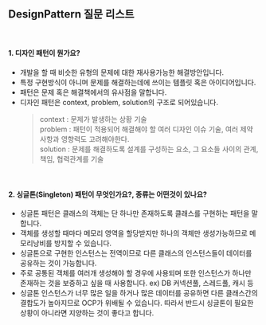 ## DesignPattern 질문 리스트

<br>

#### 1. 디자인 패턴이 뭔가요?
- 개발을 할 때 비슷한 유형의 문제에 대한 재사용가능한 해결방안입니다.
- 특정 구현방식이 아니며 문제를 해결하는데에 쓰이는 템플릿 혹은 아이디어입니다.
- 패턴은 문제 혹은 해결책에서의 유사점을 말합니다.
- 디자인 패턴은 context, problem, solution의 구조로 되어있습니다.
   > context : 문제가 발생하는 상황 기술<br>
   > problem : 패턴이 적용되어 해결해야 할 여러 디자인 이슈 기술, 여러 제약사항과 영향력도 고려해야한다.<br>
   > solution : 문제를 해결하도록 설계를 구성하는 요소, 그 요소들 사이의 관계, 책임, 협력관계를 기술

<br>

#### 2. 싱글톤(Singleton) 패턴이 무엇인가요?, 종류는 어떤것이 있나요?
- 싱글톤 패턴은 클래스의 객체는 단 하나만 존재하도록 클래스를 구현하는 패턴을 말합니다.
- 객체를 생성할 때마다 메모리 영역을 할당받지만 하나의 객체만 생성가능하므로 메모리낭비를 방지할 수 있습니다.
- 싱글톤으로 구현한 인스턴스는 전역이므로 다른 클래스의 인스턴스들이 데이터를 공유하는 것이 가능합니다.
- 주로 공통된 객체를 여러개 생성해야 할 경우에 사용되며 또한 인스턴스가 하나만 존재하는 것을 보증하고 싶을 때 사용합니다. ex) DB 커넥션풀, 스레드풀, 캐시 등
- 싱글톤 인스턴스가 너무 많은 일을 하거나 많은 데이터를 공유하면 다른 클래스간의 결합도가 높아지므로 OCP가 위배될 수 있습니다. 따라서 반드시 싱글톤이 필요한 상황이 아니라면 지양하는 것이 좋다고 합니다.